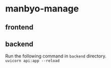 # manbyo-manage

## frontend

## backend
Run the following command in `backend` directory.  
`uvicorn api:app --reload`

